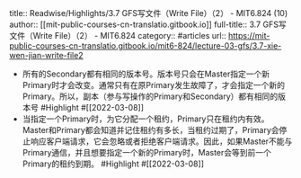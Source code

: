 title:: Readwise/Highlights/3.7 GFS写文件（Write File）（2） - MIT6.824 (10)
author:: [[mit-public-courses-cn-translatio.gitbook.io]]
full-title:: 3.7 GFS写文件（Write File）（2） - MIT6.824
category:: #articles
url:: https://mit-public-courses-cn-translatio.gitbook.io/mit6-824/lecture-03-gfs/3.7-xie-wen-jian-write-file2

- 所有的Secondary都有相同的版本号。版本号只会在Master指定一个新Primary时才会改变。通常只有在原Primary发生故障了，才会指定一个新的Primary。所以，副本（参与写操作的Primary和Secondary）都有相同的版本号 #Highlight #[[2022-03-08]]
- 当指定一个Primary时，为它分配一个租约，Primary只在租约内有效。Master和Primary都会知道并记住租约有多长，当租约过期了，Primary会停止响应客户端请求，它会忽略或者拒绝客户端请求。因此，如果Master不能与Primary通信，并且想要指定一个新的Primary时，Master会等到前一个Primary的租约到期。 #Highlight #[[2022-03-08]]
